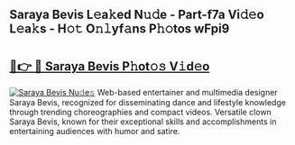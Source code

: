 ## Saraya Bevis L𝚎a𝚔ed N𝚞𝚍e - Part-f7a Vi𝚍𝚎o L𝚎a𝚔s - H𝚘𝚝 O𝚗𝚕yf𝚊ns P𝚑𝚘tos wFpi9

# <h2><a href="http://kf0kl0d.oniu.top/?m=Saraya+Bevis">🔗👉 🔴 Saraya Bevis P𝚑ot𝚘𝚜 V𝚒d𝚎o</a></h2>

[![Saraya Bevis Nu𝚍e𝚜](https://i.imgur.com/0qMVB7G.gif)](http://kf0kl0d.oniu.top/?m=Saraya+Bevis)
Web-based entertainer and multimedia designer Saraya Bevis, recognized for disseminating dance and lifestyle knowledge through trending choreographies and compact videos. Versatile clown Saraya Bevis, known for their exceptional skills and accomplishments in entertaining audiences with humor and satire.  
